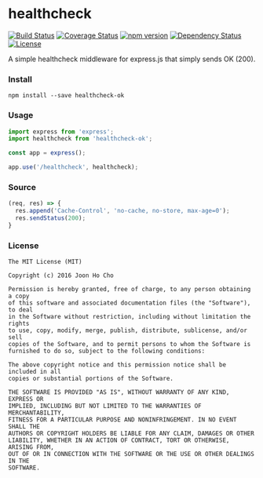 # healthcheck
[![Build Status](https://travis-ci.org/joonhocho/healthcheck-ok.svg?branch=master)](https://travis-ci.org/joonhocho/healthcheck-ok)
[![Coverage Status](https://coveralls.io/repos/github/joonhocho/healthcheck-ok/badge.svg?branch=master)](https://coveralls.io/github/joonhocho/healthcheck-ok?branch=master)
[![npm version](https://badge.fury.io/js/healthcheck-ok.svg)](https://badge.fury.io/js/healthcheck-ok)
[![Dependency Status](https://david-dm.org/joonhocho/healthcheck-ok.svg)](https://david-dm.org/joonhocho/healthcheck-ok)
[![License](http://img.shields.io/:license-mit-blue.svg)](http://doge.mit-license.org)


A simple healthcheck middleware for express.js that simply sends OK (200).


### Install
```
npm install --save healthcheck-ok
```


### Usage
```javascript
import express from 'express';
import healthcheck from 'healthcheck-ok';

const app = express();

app.use('/healthcheck', healthcheck);
```


### Source
```javascript
(req, res) => {
  res.append('Cache-Control', 'no-cache, no-store, max-age=0');
  res.sendStatus(200);
}
```


### License
```
The MIT License (MIT)

Copyright (c) 2016 Joon Ho Cho

Permission is hereby granted, free of charge, to any person obtaining a copy
of this software and associated documentation files (the "Software"), to deal
in the Software without restriction, including without limitation the rights
to use, copy, modify, merge, publish, distribute, sublicense, and/or sell
copies of the Software, and to permit persons to whom the Software is
furnished to do so, subject to the following conditions:

The above copyright notice and this permission notice shall be included in all
copies or substantial portions of the Software.

THE SOFTWARE IS PROVIDED "AS IS", WITHOUT WARRANTY OF ANY KIND, EXPRESS OR
IMPLIED, INCLUDING BUT NOT LIMITED TO THE WARRANTIES OF MERCHANTABILITY,
FITNESS FOR A PARTICULAR PURPOSE AND NONINFRINGEMENT. IN NO EVENT SHALL THE
AUTHORS OR COPYRIGHT HOLDERS BE LIABLE FOR ANY CLAIM, DAMAGES OR OTHER
LIABILITY, WHETHER IN AN ACTION OF CONTRACT, TORT OR OTHERWISE, ARISING FROM,
OUT OF OR IN CONNECTION WITH THE SOFTWARE OR THE USE OR OTHER DEALINGS IN THE
SOFTWARE.
```
